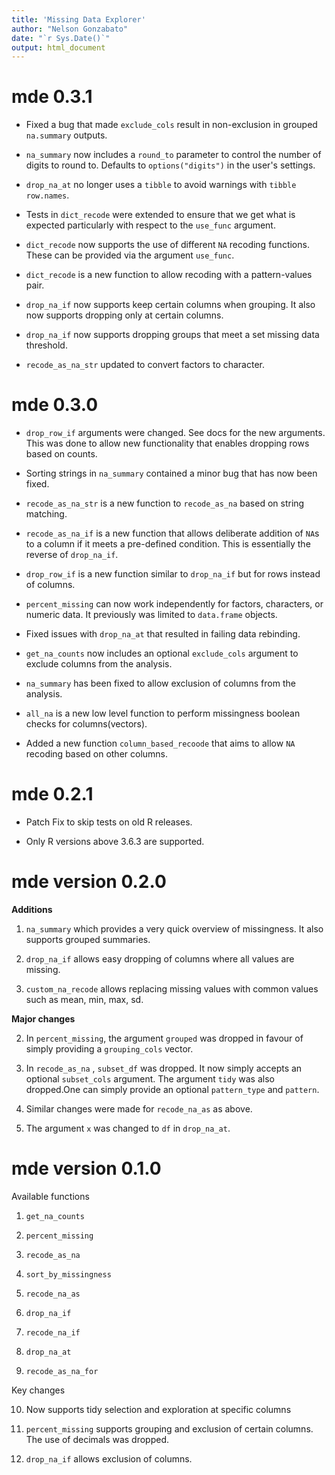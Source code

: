 ```yaml
---
title: 'Missing Data Explorer'
author: "Nelson Gonzabato"
date: "`r Sys.Date()`"
output: html_document
---
```


# mde 0.3.1

* Fixed a bug that made `exclude_cols` result in non-exclusion in grouped `na.summary` outputs. 

* `na_summary` now includes a `round_to` parameter to control the number of digits to round to. Defaults to `options("digits")` in the user's settings. 

* `drop_na_at` no longer uses a `tibble` to avoid warnings with `tibble` `row.names`. 

* Tests in `dict_recode` were extended to ensure that we get what is expected particularly with respect to the `use_func` argument. 

* `dict_recode` now supports the use of different `NA` recoding functions. These
can be provided via the argument `use_func`. 

* `dict_recode` is a new function to allow recoding with a pattern-values pair. 

* `drop_na_if` now supports keep certain columns when grouping. It also now
supports dropping only at certain columns. 

* `drop_na_if` now supports dropping groups that meet a set missing data
threshold. 

* `recode_as_na_str` updated to convert factors to character.

# mde 0.3.0


* `drop_row_if` arguments were changed. See docs for the new arguments. This was
done to allow new functionality that enables dropping rows based on counts. 

* Sorting strings in `na_summary` contained a minor bug that has now been fixed. 

* `recode_as_na_str` is a new function to `recode_as_na` based on string matching. 

* `recode_as_na_if` is a new function that allows deliberate addition of `NA`s to a column if it meets a pre-defined condition. This is essentially the reverse of `drop_na_if`. 

* `drop_row_if` is a new function similar to `drop_na_if` but for rows instead of columns. 

* `percent_missing` can now work independently for factors, characters, or numeric data. It previously was limited to `data.frame` objects. 

* Fixed issues with `drop_na_at` that resulted in failing data rebinding. 

* `get_na_counts` now includes an optional `exclude_cols` argument to exclude columns from the analysis. 


* `na_summary` has been fixed to allow exclusion of columns from the analysis.

* `all_na` is a new low level function to perform missingness boolean checks for columns(vectors). 

* Added a new function `column_based_recoode` that aims to allow `NA` recoding based on other columns. 

# mde 0.2.1

* Patch Fix to skip tests on old R releases.

* Only R versions above 3.6.3 are supported. 

# mde version 0.2.0

**Additions**

1. `na_summary` which provides a very quick overview of missingness. It also supports grouped summaries. 

2. `drop_na_if` allows easy dropping of columns where all values are missing.

3. `custom_na_recode` allows replacing missing values with common values such as mean, min, max, sd. 

**Major changes**

2. In `percent_missing`, the argument `grouped` was dropped in favour of simply providing a `grouping_cols` vector.

3. In `recode_as_na` , `subset_df` was dropped. It now simply accepts an optional `subset_cols` argument. The argument `tidy` was also dropped.One can simply provide an optional `pattern_type` and `pattern`.

4. Similar changes were made for `recode_na_as` as above.

5. The argument `x` was changed to `df` in `drop_na_at`. 





# mde version 0.1.0


Available functions

1. `get_na_counts`

2. `percent_missing`

3. `recode_as_na`

4. `sort_by_missingness`

5. `recode_na_as`

6. `drop_na_if`

7. `recode_na_if`

8. `drop_na_at`

9. `recode_as_na_for`

Key changes

10. Now supports tidy selection and exploration at specific columns

11. `percent_missing` supports grouping and exclusion of certain columns. The use of decimals was dropped. 

12. `drop_na_if` allows exclusion of columns. 


